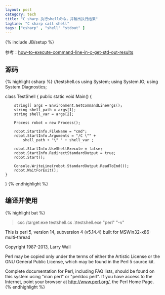 ```yaml
---
layout: post
category: tech
title: "C sharp 执行shell命令，并输出执行结果"
tagline: "C sharp call shell"
tags: ["csharp" , "shell" "stdout" ] 
---
```

{% include JB/setup %}

参考：[how-to-execute-command-line-in-c-get-std-out-results](http://stackoverflow.com/questions/206323/how-to-execute-command-line-in-c-get-std-out-results)

## 源码

{% highlight csharp %}
//testshell.cs
using System;
using System.IO;
using System.Diagnostics;

class TestShell
{
    public static void Main()
    {

        string[] args = Environment.GetCommandLineArgs();
        string shell_path = args[1];
        string shell_var = args[2];

        Process robot = new Process();

        robot.StartInfo.FileName = "cmd";
        robot.StartInfo.Arguments = "/C \"" + 
            shell_path + "\" " + shell_var ;

        robot.StartInfo.UseShellExecute = false;
        robot.StartInfo.RedirectStandardOutput = true;
        robot.Start();    

        Console.WriteLine(robot.StandardOutput.ReadToEnd());
        robot.WaitForExit();
    }
}
{% endhighlight %}


## 编译并使用

{% highlight bat %}
> csc /target:exe testshell.cs
> .\testshell.exe "perl" "-v"

This is perl 5, version 14, subversion 4 (v5.14.4) built for MSWin32-x86-multi-thread

Copyright 1987-2013, Larry Wall

Perl may be copied only under the terms of either the Artistic License or the
GNU General Public License, which may be found in the Perl 5 source kit.

Complete documentation for Perl, including FAQ lists, should be found on
this system using "man perl" or "perldoc perl".  If you have access to the
Internet, point your browser at http://www.perl.org/, the Perl Home Page.
{% endhighlight %}
